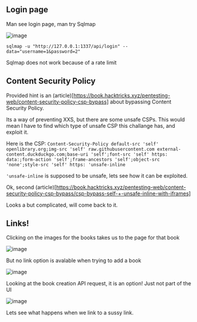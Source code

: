 ## Login page

Man see login page, man try Sqlmap

![image](https://github.com/HACKER097/WebEx/assets/38581702/fa95d04d-0a57-4808-8658-915632f08c80)

`sqlmap -u "http://127.0.0.1:1337/api/login" --data="username=1&password=2"`

Sqlmap does not work because of a rate limit

## Content Security Policy

Provided hint is an (article)[https://book.hacktricks.xyz/pentesting-web/content-security-policy-csp-bypass] about bypassing Content Security Policy.

Its a way of preventing XXS, but there are some unsafe CSPs. This would mean I have to find which type of unsafe CSP this challange has, and exploit it.

Here is the CSP: `Content-Security-Policy default-src 'self' openlibrary.org;img-src 'self' raw.githubusercontent.com external-content.duckduckgo.com;base-uri 'self';font-src 'self' https: data:;form-action 'self';frame-ancestors 'self';object-src 'none';style-src 'self' https: 'unsafe-inline`

`'unsafe-inline` is supposed to be unsafe, lets see how it can be exploited.

Ok, second (article)[https://book.hacktricks.xyz/pentesting-web/content-security-policy-csp-bypass/csp-bypass-self-+-unsafe-inline-with-iframes]

Looks a but complicated, will come back to it.

## Links!

Clicking on the images for the books takes us to the page for that book

![image](https://github.com/HACKER097/WebEx/assets/38581702/31c39621-a76f-473f-9172-978d3a77916c)


But no link option is avalable when trying to add a book

![image](https://github.com/HACKER097/WebEx/assets/38581702/6c7886bd-fbbd-4074-a3ba-a94e484a4c95)


Looking at the book creation API request, it is an option! Just not part of the UI

![image](https://github.com/HACKER097/WebEx/assets/38581702/1798a084-1c54-4216-af20-1261e2c41006)

Lets see what happens when we link to a sussy link.


